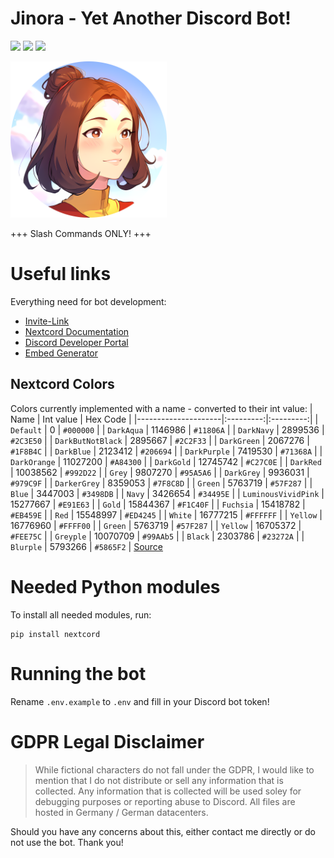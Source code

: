 # Jinora - Yet Another Discord Bot!
![](https://img.shields.io/badge/Nextcord-2.5.0-5865F2)
![](https://img.shields.io/badge/Python-3.11.4-0f81c2)
![](https://img.shields.io/badge/MongoDB-7.0-13aa52)

<img src="./database/bot-avatar-rounded.png" width="250" height="250">

+++ Slash Commands ONLY! +++
# Useful links
Everything need for bot development:
- [Invite-Link](https://discord.com/api/oauth2/authorize?client_id=723619199523487883&permissions=274877958144&scope=bot%20applications.commands)
- [Nextcord Documentation](https://docs.nextcord.dev/en/stable/index.html)
- [Discord Developer Portal](https://discord.com/developers/applications)
- [Embed Generator](https://embed.dan.onl)

## Nextcord Colors
Colors currently implemented with a name - converted to their int value:
| Name                | Int value | Hex Code  |
|---------------------|:---------:|:---------:|
| `Default`           |     0     | `#000000` |
| `DarkAqua`          |  1146986  | `#11806A` |
| `DarkNavy`          |  2899536  | `#2C3E50` |
| `DarkButNotBlack`   |  2895667  | `#2C2F33` |
| `DarkGreen`         |  2067276  | `#1F8B4C` |
| `DarkBlue`          |  2123412  | `#206694` |
| `DarkPurple`        |  7419530  | `#71368A` |
| `DarkOrange`        | 11027200  | `#A84300` |
| `DarkGold`          | 12745742  | `#C27C0E` |
| `DarkRed`           | 10038562  | `#992D22` |
| `Grey`              |  9807270  | `#95A5A6` |
| `DarkGrey`          |  9936031  | `#979C9F` |
| `DarkerGrey`        |  8359053  | `#7F8C8D` |
| `Green`             |  5763719  | `#57F287` |
| `Blue`              |  3447003  | `#3498DB` |
| `Navy`              |  3426654  | `#34495E` |
| `LuminousVividPink` | 15277667  | `#E91E63` |
| `Gold`              | 15844367  | `#F1C40F` |
| `Fuchsia`           | 15418782  | `#EB459E` |
| `Red`               | 15548997  | `#ED4245` |
| `White`             | 16777215  | `#FFFFFF` |
| `Yellow`            | 16776960  | `#FFFF00` |
| `Green`             |  5763719  | `#57F287` |
| `Yellow`            | 16705372  | `#FEE75C` |
| `Greyple`           | 10070709  | `#99AAb5` |
| `Black`             |  2303786  | `#23272A` |
| `Blurple`           |  5793266  | `#5865F2` |
[Source](https://gist.githubusercontent.com/thomasbnt/b6f455e2c7d743b796917fa3c205f812/raw/fd8d2d0007a1c642c790bc308f27a2f2ca5c47c7/code_colors_discordjs.md)

# Needed Python modules
To install all needed modules, run:
```
pip install nextcord
```

# Running the bot
Rename `.env.example` to `.env` and fill in your Discord bot token!

# GDPR Legal Disclaimer
> While fictional characters do not fall under the GDPR, I would like to mention that I do not distribute or sell any information that is collected. Any information that is collected will be used soley for debugging purposes or reporting abuse to Discord. All files are hosted in Germany / German datacenters.

Should you have any concerns about this, either contact me directly or do not use the bot. Thank you!
